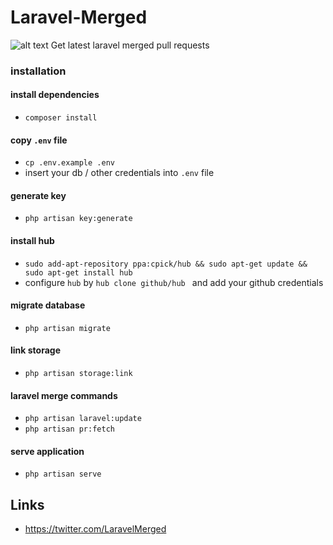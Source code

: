 # Laravel-Merged
![alt text](https://laravel-merged.com/lm.svg)
Get latest laravel merged pull requests
### installation

#### install dependencies
- `composer install`

#### copy `.env` file
- `cp .env.example .env`
- insert your db / other  credentials into `.env` file

#### generate key
- `php artisan key:generate`

#### install hub
- `sudo add-apt-repository ppa:cpick/hub && sudo apt-get update && sudo apt-get install hub`
- configure `hub` by  `hub clone github/hub ` and add your github credentials 


#### migrate database
- `php artisan migrate`

#### link storage
- `php artisan storage:link`

#### laravel merge commands
- `php artisan laravel:update`
- `php artisan pr:fetch`
#### serve application
- `php artisan serve`

## Links
- https://twitter.com/LaravelMerged
